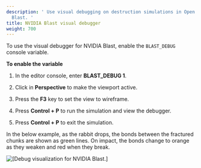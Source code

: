 ```yaml
---
description: ' Use visual debugging on destruction simulations in Open 3D Engine with NVIDIA
  Blast. '
title: NVIDIA Blast visual debugger
weight: 700
---
```



 To use the visual debugger for NVIDIA Blast, enable the `BLAST_DEBUG` console variable.

**To enable the variable**

1. In the editor console, enter **BLAST\_DEBUG 1**.

1. Click in **Perspective** to make the viewport active.

1. Press the **F3** key to set the view to wireframe.

1. Press **Control + P** to run the simulation and view the debugger.

1. Press **Control + P** to exit the simulation.

In the below example, as the rabbit drops, the bonds between the fractured chunks are shown as green lines. On impact, the bonds change to orange as they weaken and red when they break.

![\[Debug visualization for NVIDIA Blast.\]](/images/user-guide/physx/blast/anim-nvidia-blast-debug.gif)
